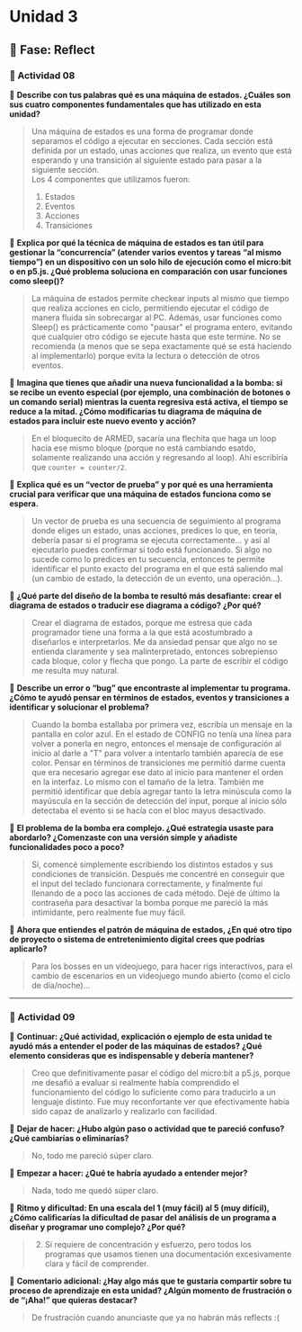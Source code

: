 # Unidad 3


## 🤔 Fase: Reflect

### 📝 Actividad 08
🌱 **Describe con tus palabras qué es una máquina de estados. ¿Cuáles son sus cuatro componentes fundamentales que has utilizado en esta unidad?** 
> Una máquina de estados es una forma de programar donde separamos el código a ejecutar en secciones. Cada sección está definida por un estado, unas acciones que realiza, un evento que está esperando y una transición al siguiente estado para pasar a la siguiente sección.  
> Los 4 componentes que utilizamos fueron:  
> 1. Estados  
> 2. Eventos  
> 3. Acciones  
> 4. Transiciones  
  
🌿 **Explica por qué la técnica de máquina de estados es tan útil para gestionar la “concurrencia” (atender varios eventos y tareas “al mismo tiempo”) en un dispositivo con un solo hilo de ejecución como el micro:bit o en p5.js. ¿Qué problema soluciona en comparación con usar funciones como sleep()?**  
> La máquina de estados permite checkear inputs al mismo que tiempo que realiza acciones en ciclo, permitiendo ejecutar el código de manera fluida sin sobrecargar al PC. Además, usar funciones como Sleep() es prácticamente como "pausar" el programa entero, evitando que cualquier otro código se ejecute hasta que este termine. No se recomienda (a menos que se sepa exactamente qué se está haciendo al implementarlo) porque evita la lectura o detección de otros eventos.  

🌼 **Imagina que tienes que añadir una nueva funcionalidad a la bomba: si se recibe un evento especial (por ejemplo, una combinación de botones o un comando serial) mientras la cuenta regresiva está activa, el tiempo se reduce a la mitad. ¿Cómo modificarías tu diagrama de máquina de estados para incluir este nuevo evento y acción?**  
> En el bloquecito de ARMED, sacaría una flechita que haga un loop hacia ese mismo bloque (porque no está cambiando esatdo, solamente realizando una acción y regresando al loop). Ahí escribiría que `counter = counter/2`.   

🌻 **Explica qué es un “vector de prueba” y por qué es una herramienta crucial para verificar que una máquina de estados funciona como se espera.**  
> Un vector de prueba es una secuencia de seguimiento al programa donde eliges un estado, unas acciones, predices lo que, en teoría, debería pasar si el programa se ejecuta correctamente... y así al ejecutarlo puedes confirmar si todo está funcionando. Si algo no sucede como lo predices en tu secuencia, entonces te permite identificar el punto exacto del programa en el que está saliendo mal (un cambio de estado, la detección de un evento, una operación...).  

🌱 **¿Qué parte del diseño de la bomba te resultó más desafiante: crear el diagrama de estados o traducir ese diagrama a código? ¿Por qué?**  
> Crear el diagrama de estados, porque me estresa que cada programador tiene una forma a la que está acostumbrado a diseñarlos e interpretarlos. Me da ansiedad pensar que algo no se entienda claramente y sea malinterpretado, entonces sobrepienso cada bloque, color y flecha que pongo. La parte de escribir el código me resulta muy natural.  

🌿 **Describe un error o “bug” que encontraste al implementar tu programa. ¿Cómo te ayudó pensar en términos de estados, eventos y transiciones a identificar y solucionar el problema?**  
> Cuando la bomba estallaba por primera vez, escribía un mensaje en la pantalla en color azul. En el estado de CONFIG no tenía una línea para volver a ponerla en negro, entonces el mensaje de configuración al inicio al darle a "T" para volver a intentarlo también aparecía de ese color. Pensar en términos de transiciones me permitió darme cuenta que era necesario agregar ese dato al inicio para mantener el orden en la interfaz. Lo mismo con el tamaño de la letra. También me permitió identificar que debía agregar tanto la letra minúscula como la mayúscula en la sección de detección del input, porque al inicio sólo detectaba el evento si se hacía con el bloc mayus desactivado.   
 
🌼 **El problema de la bomba era complejo. ¿Qué estrategia usaste para abordarlo? ¿Comenzaste con una versión simple y añadiste funcionalidades poco a poco?**  
>  Sí, comencé simplemente escribiendo los distintos estados y sus condiciones de transición. Después me concentré en conseguir que el input del teclado funcionara correctamente, y finalmente fui llenando de a poco las acciones de cada método. Dejé de último la contraseña para desactivar la bomba porque me pareció la más intimidante, pero realmente fue muy fácil.   

🌻 **Ahora que entiendes el patrón de máquina de estados, ¿En qué otro tipo de proyecto o sistema de entretenimiento digital crees que podrías aplicarlo?**  
>  Para los bosses en un videojuego, para hacer rigs interactivos, para el cambio de escenarios en un videojuego mundo abierto (como el ciclo de día/noche)...  

___

### 📝 Actividad 09

🌱 **Continuar: ¿Qué actividad, explicación o ejemplo de esta unidad te ayudó más a entender el poder de las máquinas de estados? ¿Qué elemento consideras que es indispensable y debería mantener?**
> Creo que definitivamente pasar el código del micro:bit a p5.js, porque me desafió a evaluar si realmente había comprendido el funcionamiento del código lo suficiente como para traducirlo a un lenguaje distinto. Fue muy reconfortante ver que efectivamente había sido capaz de analizarlo y realizarlo con facilidad.  

🌿 **Dejar de hacer: ¿Hubo algún paso o actividad que te pareció confuso? ¿Qué cambiarías o eliminarías?**
> No, todo me pareció súper claro.   

🌼 **Empezar a hacer: ¿Qué te habría ayudado a entender mejor?**
> Nada, todo me quedó súper claro.   

🌻 **Ritmo y dificultad: En una escala del 1 (muy fácil) al 5 (muy difícil), ¿Cómo calificarías la dificultad de pasar del análisis de un programa a diseñar y programar uno complejo? ¿Por qué?**
> 2. Sí requiere de concentración y esfuerzo, pero todos los programas que usamos tienen una documentación excesivamente clara y fácil de comprender.  

🌱 **Comentario adicional: ¿Hay algo más que te gustaría compartir sobre tu proceso de aprendizaje en esta unidad? ¿Algún momento de frustración o de “¡Aha!” que quieras destacar?**
> De frustración cuando anunciaste que ya no habrán más reflects :(  
